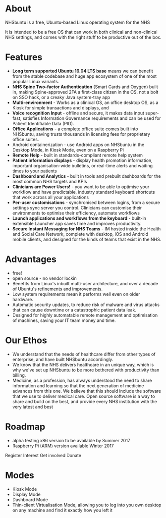 # About


NHSbuntu is a free, Ubuntu-based Linux operating system for the NHS


It is intended to be a free OS that can work in both clinical and non-clinical NHS settings, and comes with the right stuff to be productive out of the box.


# Features

* **Long term supported Ubuntu 16.04 LTS base** means we can benefit from the stable codebase and huge app ecosystem of one of the most popular Linux variants.
* **NHS Spine Two-factor Authentication** (Smart Cards and Oxygen) built in, making Spine-approved 2FA a first-class citizen in the OS, not a bolt on SSO hack, or a creaky Java system-tray app
* **Multi-environment** - Works as a clinical OS, an office desktop OS, as a Kiosk for simple transactions and displays, and 
* **Voice recognition Input** - offline and secure, it makes data input super-fast, satisfies Information Governance requirements and can be used for Patient Identifiable Data (PID).
* **Office Applications** - a complete office suite comes built into NHSbuntu, saving trusts thousands in licensing fees for proprietary office suites.
* Android containerization - use Android apps on NHSbuntu in the Desktop Mode, in Kiosk Mode, even on a Raspberry Pi
* **Remote Help** - built in standards-compliant remote help system
* **Patient information displays** - display health promotion information, important organisation-wide bulletins, or real-time alerts and waiting times to your patients
* **Dashboard and Analytics** - built in tools and prebuilt dashboards for the most common NHS targets and KPIs
* **Clinicians are Power Users!** - you want to be able to optimise your workflow and have predictable, industry standard keyboard shortcuts that work across all your applications
* **Per-user customisations** - synchronised between logins, from a secure settings sync server you control. Clinicians can customise their environments to optimise their efficiency, automate workflows
* **Launch applications and workflows from the keyboard** - built-in extensible Launcher app saves time and improves productivity.
* **Secure Instant Messaging for NHS Teams** - IM hosted inside the Health and Social Care Network, complete with desktop, iOS and Android mobile clients, and designed for the kinds of teams that exist in the NHS.


# Advantages

* free!
* open source - no vendor lockin
* Benefits from Linux's inbuilt multi-user architecture, and over a decade of Ubuntu's refinements and improvements.
* Low system requirements mean it performs well even on older hardware.
* Automatic security updates, to reduce risk of malware and virus attacks that can cause downtime or a catastrophic patient data leak.
* Designed for highly automatable remote management and optimisation of machines, saving your IT team money and time.


# Our Ethos
* We understand that the needs of healthcare differ from other types of enterprise, and have built NHSbuntu accordingly.
* We know that the NHS delivers healthcare in an unique way, which is why we've set up NHSbuntu to be more bothered with productivity than billing.
* Medicine, as a profession, has always understood the need to share information and learning so that the next generation of medicine advances from this one. We believe that this should include the software that we use to deliver medical care. Open source software is a way to share and build on the best, and provide every NHS institution with the very latest and best 


# Roadmap
* alpha testing x86 version to be available by Summer 2017
* Raspberry Pi (ARM) version available Winter 2017

Register Interest
Get involved
Donate


# Modes
* Kiosk Mode
* Display Mode
* Dashboard Mode
* Thin-client Virtualisation Mode, allowing you to log into you own desktop on any machine and find it exactly how you left it



